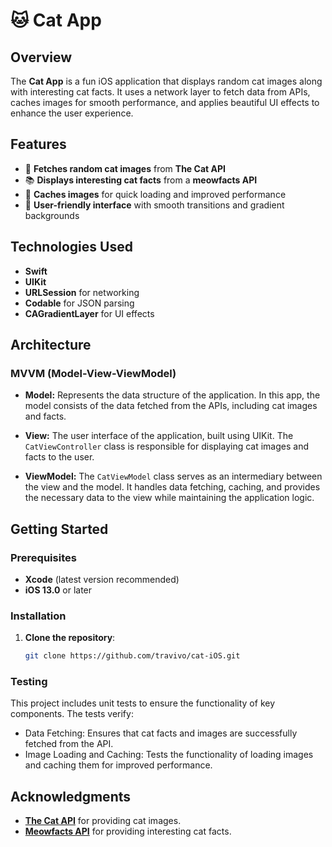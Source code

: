 # **🐱 Cat App**

## **Overview**

The **Cat App** is a fun iOS application that displays random cat images along with interesting cat facts. It uses a network layer to fetch data from APIs, caches images for smooth performance, and applies beautiful UI effects to enhance the user experience.

## **Features**

- 📸 **Fetches random cat images** from **The Cat API**
- 📚 **Displays interesting cat facts** from a **meowfacts API**
- 🚀 **Caches images** for quick loading and improved performance
- 🎨 **User-friendly interface** with smooth transitions and gradient backgrounds

## **Technologies Used**

- **Swift**
- **UIKit**
- **URLSession** for networking
- **Codable** for JSON parsing
- **CAGradientLayer** for UI effects

## **Architecture**

### **MVVM (Model-View-ViewModel)**

- **Model:** Represents the data structure of the application. In this app, the model consists of the data fetched from the APIs, including cat images and facts.

- **View:** The user interface of the application, built using UIKit. The `CatViewController` class is responsible for displaying cat images and facts to the user.

- **ViewModel:** The `CatViewModel` class serves as an intermediary between the view and the model. It handles data fetching, caching, and provides the necessary data to the view while maintaining the application logic.

## **Getting Started**

### **Prerequisites**

- **Xcode** (latest version recommended)
- **iOS 13.0** or later

### **Installation**

1. **Clone the repository**:
   ```bash
   git clone https://github.com/travivo/cat-iOS.git

### **Testing**

This project includes unit tests to ensure the functionality of key components. The tests verify:

- Data Fetching: Ensures that cat facts and images are successfully fetched from the API.
- Image Loading and Caching: Tests the functionality of loading images and caching them for improved performance.


## **Acknowledgments**

- **[The Cat API](https://developers.thecatapi.com/view-account/ylX4blBYT9FaoVd6OhvR?report=bOoHBz-8t)** for providing cat images.
- **[Meowfacts API](https://github.com/wh-iterabb-it/meowfacts)** for providing interesting cat facts.
